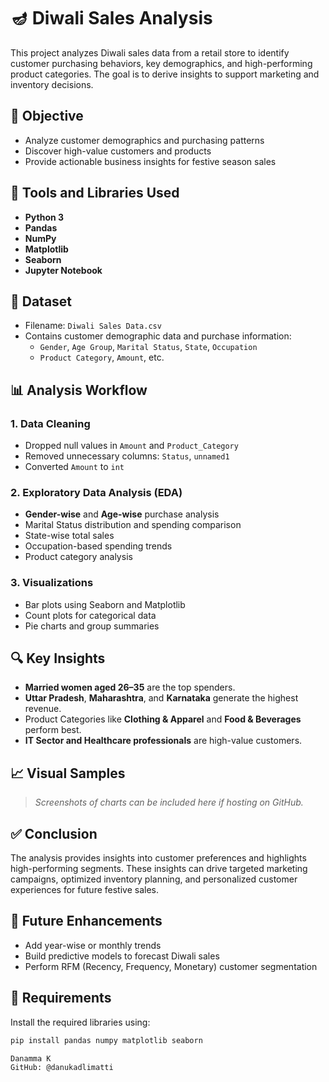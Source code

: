 # 🪔 Diwali Sales Analysis

This project analyzes Diwali sales data from a retail store to identify customer purchasing behaviors, key demographics, and high-performing product categories. The goal is to derive insights to support marketing and inventory decisions.

## 📌 Objective

- Analyze customer demographics and purchasing patterns
- Discover high-value customers and products
- Provide actionable business insights for festive season sales

## 🧰 Tools and Libraries Used

- **Python 3**
- **Pandas**
- **NumPy**
- **Matplotlib**
- **Seaborn**
- **Jupyter Notebook**

## 📁 Dataset

- Filename: `Diwali Sales Data.csv`
- Contains customer demographic data and purchase information:
  - `Gender`, `Age Group`, `Marital Status`, `State`, `Occupation`
  - `Product Category`, `Amount`, etc.

## 📊 Analysis Workflow

### 1. Data Cleaning
- Dropped null values in `Amount` and `Product_Category`
- Removed unnecessary columns: `Status`, `unnamed1`
- Converted `Amount` to `int`

### 2. Exploratory Data Analysis (EDA)
- **Gender-wise** and **Age-wise** purchase analysis
- Marital Status distribution and spending comparison
- State-wise total sales
- Occupation-based spending trends
- Product category analysis

### 3. Visualizations
- Bar plots using Seaborn and Matplotlib
- Count plots for categorical data
- Pie charts and group summaries

## 🔍 Key Insights

- **Married women aged 26–35** are the top spenders.
- **Uttar Pradesh**, **Maharashtra**, and **Karnataka** generate the highest revenue.
- Product Categories like **Clothing & Apparel** and **Food & Beverages** perform best.
- **IT Sector and Healthcare professionals** are high-value customers.

## 📈 Visual Samples

> *Screenshots of charts can be included here if hosting on GitHub.*

## ✅ Conclusion

The analysis provides insights into customer preferences and highlights high-performing segments. These insights can drive targeted marketing campaigns, optimized inventory planning, and personalized customer experiences for future festive sales.

## 📌 Future Enhancements

- Add year-wise or monthly trends
- Build predictive models to forecast Diwali sales
- Perform RFM (Recency, Frequency, Monetary) customer segmentation

## 🧾 Requirements

Install the required libraries using:

```bash
pip install pandas numpy matplotlib seaborn

Danamma K
GitHub: @danukadlimatti
